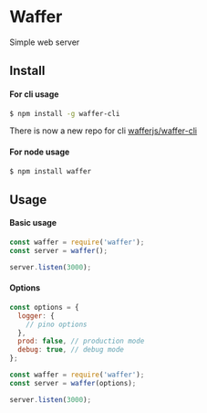# Waffer
Simple web server

## Install

#### For cli usage
```sh
$ npm install -g waffer-cli
```

There is now a new repo for cli [wafferjs/waffer-cli](https://github.com/wafferjs/waffer-cli)

#### For node usage
```sh
$ npm install waffer
```

## Usage

#### Basic usage
```js
const waffer = require('waffer');
const server = waffer();

server.listen(3000);
```

#### Options
```js
const options = {
  logger: {
    // pino options
  },
  prod: false, // production mode
  debug: true, // debug mode
};

const waffer = require('waffer');
const server = waffer(options);

server.listen(3000);
```
